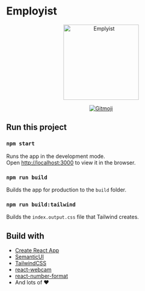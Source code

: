 # Employist

<p align="center">
	<a href="https://github.com/LinkSake/employist">
		<img src="https://i.imgur.com/slXgoGq.png" height="200" alt="Emplyist">
	</a>
</p>
<p align="center">
	<a href="https://gitmoji.carloscuesta.me">
		<img src="https://img.shields.io/badge/gitmoji-%20😜%20😍-FFDD67.svg?style=flat-square"
			 alt="Gitmoji">
	</a>
</p>

## Run this project

### `npm start`

Runs the app in the development mode.\
Open [http://localhost:3000](http://localhost:3000) to view it in the browser.

### `npm run build`

Builds the app for production to the `build` folder.

### `npm run build:tailwind`

Builds the `index.output.css` file that Tailwind creates.


## Build with

- [Create React App](https://github.com/facebook/create-react-app)
- [SemanticUI](https://react.semantic-ui.com/)
- [TailwindCSS](https://tailwindcss.com/)
- [react-webcam](https://github.com/mozmorris/react-webcam)
- [react-number-format](https://github.com/s-yadav/react-number-format)
- And lots of ❤️


